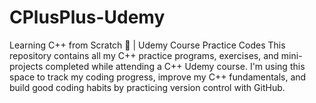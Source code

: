 # CPlusPlus-Udemy
Learning C++ from Scratch 🚀 | Udemy Course Practice Codes  This repository contains all my C++ practice programs, exercises, and mini-projects completed while attending a C++ Udemy course.  I'm using this space to track my coding progress, improve my C++ fundamentals, and build good coding habits by practicing version control with GitHub.
